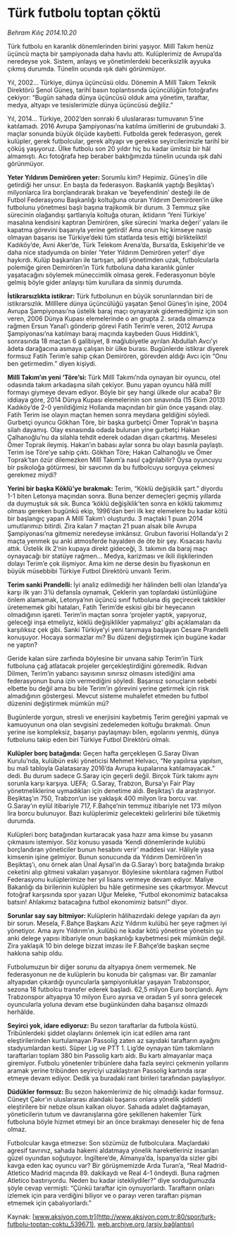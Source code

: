 # Türk futbolu toptan çöktü

*Behram Kılıç 2014.10.20*

<div class="pNewsDetailMainContent" itemprop="articleBody">
 <p>
  Türk futbolu en karanlık dönemlerinden birini yaşıyor. Millî Takım henüz üçüncü maçta bir şampiyonada daha havlu attı. Kulüplerimiz de Avrupa’da neredeyse yok. Sistem, anlayış ve yönetimlerdeki beceriksizlik ayyuka çıkmış durumda. Tünelin ucunda ışık dahi görünmüyor.
 </p>
 <p>
  Yıl, 2002… Türkiye, dünya üçüncüsü oldu. Dönemin A Millî Takım Teknik Direktörü Şenol Güneş, tarihî basın toplantısında üçüncülüğün fotoğrafını çekiyor: “Bugün sahada dünya üçüncüsü olduk ama yönetim, taraftar, medya, altyapı ve tesislerimizle dünya üçüncüsü değiliz.”
 </p>
 <p>
  Yıl, 2014... Türkiye, 2002’den sonraki 6 uluslararası turnuvanın 5’ine katılamadı. 2016 Avrupa Şampiyonası’na katılma ümitlerini de grubundaki 3. maçlar sonunda büyük ölçüde kaybetti. Futbolda gerek federasyon, gerek kulüpler, gerek futbolcular, gerek altyapı ve gerekse seyircilerimizle tarihî bir çöküş yaşıyoruz. Ülke futbolu son 20 yıldır hiç bu kadar ümitsiz bir hâl almamıştı. Acı fotoğrafa hep beraber baktığımızda tünelin ucunda ışık dahi görünmüyor.
 </p>
 <p>
  <strong>
   Yeter Yıldırım Demirören yeter:
  </strong>
  Sorumlu kim? Hepimiz. Güneş’in dile getirdiği her unsur. En başta da federasyon. Başkanlık yaptığı Beşiktaş’ı milyonlarca lira borçlandırarak bırakan ve ‘beyefendinin’ desteği ile de Futbol Federasyonu Başkanlığı koltuğuna oturan Yıldırım Demirören’in ülke futbolunu yönetmesi başlı başına trajikomik bir durum. 3 Temmuz şike sürecinin olağandışı şartlarıyla koltuğa oturan, iktidarın ‘Yeni Türkiye’ masalına kendisini kaptıran Demirören, şike sürecini ‘marka değeri’ yalanı ile kapatma görevini başarıyla yerine getirdi! Ama onun hiç kimseye nasip olmayan başarısı ise Türkiye’deki tüm statlarda tesis ettiği birliktelikti! Kadıköy’de, Avni Aker’de, Türk Telekom Arena’da, Bursa’da, Eskişehir’de ve daha nice stadyumda on binler ‘Yeter Yıldırım Demirören yeter!’ diye haykırdı. Kulüp başkanları ile tartışan, adil yönetimden uzak, futbolcularla polemiğe giren Demirören’in Türk futboluna daha karanlık günler yaşatacağını söylemek müneccimlik olmasa gerek. Federasyonun böyle gelmiş böyle gider anlayışı tüm kurullara da sinmiş durumda.
 </p>
 <p>
  <strong>
   İstikrarsızlıkta istikrar:
  </strong>
  Türk futbolunun en büyük sorunlarından biri de istikrarsızlık. Millîlere dünya üçüncülüğü yaşatan Şenol Güneş’in işine, 2004 Avrupa Şampiyonası’na üstelik baraj maçı oynayarak gidemediğimiz için son veren, 2006 Dünya Kupası elemelerinde o an grupta 2. sırada olmamıza rağmen Ersun Yanal’ı gönderip görevi Fatih Terim’e veren, 2012 Avrupa Şampiyonası’na katılmayı baraj maçında kaybeden Guus Hiddink’i, sonrasında 18 maçtan 6 galibiyet, 8 mağlubiyetle ayrılan Abdullah Avcı’yı âdeta darağacına asmaya çalışan bir ülke burası. Bugünlerde istikrar diyerek formsuz Fatih Terim’e sahip çıkan Demirören, görevden aldığı Avcı için “Onu ben getirmedim.” diyen kişiydi.
 </p>
 <p>
  <strong>
   Millî Takım’ın yeni ‘Töre’si:
  </strong>
  Türk Millî Takımı’nda oynayan bir oyuncu, otel odasında takım arkadaşına silah çekiyor. Bunu yapan oyuncu hâlâ millî formayı giymeye devam ediyor. Böyle bir şey hangi ülkede olur acaba? Bir iddiaya göre, 2014 Dünya Kupası elemelerinin son sınavında (15 Ekim 2013) Kadıköy’de 2-0 yenildiğimiz Hollanda maçından bir gün önce yaşandı olay. Fatih Terim ise olayın maçtan hemen sonra meydana geldiğini söyledi. Gurbetçi oyuncu Gökhan Töre, bir başka gurbetçi Ömer Toprak’ın başına silah dayamış. Olay esnasında odada bulunan yine gurbetçi Hakan Çalhanoğlu’nu da silahla tehdit ederek odadan dışarı çıkartmış. Meselesi Ömer Toprak ileymiş. Hakan’ın babası aylar sonra bu olayı basınla paylaştı. Terim ise Töre’ye sahip çıktı. Gökhan Töre; Hakan Calhanoğlu ve Ömer Toprak’tan özür dilemezken Millî Takım’a nasıl çağrılabilir? Oysa oyuncuyu bir psikoloğa götürmesi, bir savcının da bu futbolcuyu sorguya çekmesi gerekmez miydi?
 </p>
 <p>
  <strong>
   Yerini bir başka Köklü’ye bırakmak:
  </strong>
  Terim, “Köklü değişiklik şart.” diyordu 1-1 biten Letonya maçından sonra. Buna benzer demeçleri geçmiş yıllarda da duymuştuk sık sık. Bunca ‘köklü değişiklik’ten sonra en köklü takımımız olması gereken bugünkü ekip, 1996’dan beri ilk kez elemelere bu kadar kötü bir başlangıç yapan A Millî Takım’ı oluşturdu. 3 maçtaki 1 puan 2014 umutlarımızı bitirdi. Zira kalan 7 maçtan 21 puan alsak bile Avrupa Şampiyonası’na gitmemiz neredeyse imkânsız. Grubun favorisi Hollanda’yı 2 maçta yenmek şu anki atmosferde hayalden de öte bir şey. Kısacası havlu attık. Üstelik ilk 2’nin kupaya direkt gideceği, 3. takımın da baraj maçı oynayacağı bir statüye rağmen… Medya, karizması ve ikili ilişkilerinden dolayı Terim’e çok ilişmiyor. Ama kim ne derse desin bu fiyaskonun en büyük müsebbibi Türkiye Futbol Direktörü unvanlı Terim.
 </p>
 <p>
  <strong>
   Terim sanki Prandelli:
  </strong>
  İyi analiz edilmediği her hâlinden belli olan İzlanda’ya karşı ilk yarı 3’lü defansla oynamak, Çeklerin yan toplardaki üstünlüğüne önlem alamamak, Letonya’nın üçüncü sınıf futboluna diş geçirecek taktikler üretememek gibi hataları, Fatih Terim’de eskisi gibi bir heyecanın olmadığının işareti. Terim’in maçtan sonra ‘projeler yaptık, yapıyoruz, geleceği inşa etmeliyiz, köklü değişiklikler yapmalıyız’ gibi açıklamaları da karşılıksız çek gibi. Sanki Türkiye’yi yeni tanımaya başlayan Cesare Prandelli konuşuyor. Hocaya sormazlar mı? Bu düzeni değiştirmek için bugüne kadar ne yaptın?
 </p>
 <p>
  Geride kalan süre zarfında böylesine bir unvana sahip Terim’in Türk futboluna çağ atlatacak projeler gerçekleştirdiğini göremedik. Rıdvan Dilmen, Terim’in yabancı sayısının sınırsız olmasını istediğini ama federasyonun buna izin vermediğini söyledi. Başarısız sonuçların sebebi elbette bu değil ama bu bile Terim’in görevini yerine getirmek için risk almadığının göstergesi. Mevcut sisteme muhalefet etmeden bu futbol düzenini değiştirmek mümkün mü?
 </p>
 <p>
  Bugünlerde yorgun, stresli ve enerjisini kaybetmiş Terim gereğini yapmalı ve kamuoyunun ona olan sevgisini zedelemeden koltuğu bırakmalı. Onun yerine ise kompleksiz, başarıyı paylaşmayı bilen, egolarını yenmiş, dünya futbolunu takip eden biri Türkiye Futbol Direktörü olmalı.
 </p>
 <p>
  <strong>
   Kulüpler borç batağında:
  </strong>
  Geçen hafta gerçekleşen G.Saray Divan Kurulu’nda, kulübün eski yöneticisi Mehmet Helvacı, “Ne yapılırsa yapılsın, bu mali tabloyla Galatasaray 2016’da Avrupa kupalarına katılamayacak.” dedi. Bu durum sadece G.Saray için geçerli değil. Birçok Türk takımı aynı sorunla karşı karşıya. UEFA;  G.Saray, Trabzon, Bursa’yı Fair Play yönetmeliklerine uymadıkları için denetime aldı. Beşiktaş’ı da araştırıyor.  Beşiktaş’ın 750, Trabzon’un ise yaklaşık 400 milyon lira borcu var. G.Saray’ın eylül itibariyle 717, F.Bahçe’nin temmuz itibariyle net 173 milyon lira borcu bulunuyor. Bazı kulüplerimiz gelecekteki gelirlerini bile tüketmiş durumda.
 </p>
 <p>
  Kulüpleri borç batağından kurtaracak yasa hazır ama kimse bu yasanın çıkmasını istemiyor. Söz konusu yasada ‘Kendi dönemlerinde kulübü borçlandıran yöneticiler bunun hesabını verir’ maddesi var. Hâliyle yasa kimsenin işine gelmiyor. Bunun sonucunda da Yıldırım Demirören’in Beşiktaş’ı, onu örnek alan Ünal Aysal’ın da G.Saray’ı borç batağında bırakıp ceketini alıp gitmesi vakaları yaşanıyor. Böylesine sıkıntılara rağmen Futbol Federasyonu kulüplerimize her yıl lisans vermeye devam ediyor. Maliye Bakanlığı da birilerinin kulüpleri bu hâle getirmesine ses çıkartmıyor. Mevcut fotoğraf karşısında spor yazarı Uğur Meleke, “Futbol ekonomimiz batacaksa batsın! Ahlakımız batacağına futbol ekonomimiz batsın!” diyor.
 </p>
 <p>
  <strong>
   Sorunlar say say bitmiyor:
  </strong>
  Kulüplerin hâlihazırdaki delege yapıları da ayrı bir sorun. Mesela, F.Bahçe Başkanı Aziz Yıldırım kulübü her şeye rağmen iyi yönetiyor. Ama aynı Yıldırım’ın ,kulübü ne kadar kötü yönetirse yönetsin şu anki delege yapısı itibariyle onun başkanlığı kaybetmesi pek mümkün değil. Zira yaklaşık 10 bin delege bizzat imzası ile F.Bahçe’de başkan seçme hakkına sahip oldu.
 </p>
 <p>
  Futbolumuzun bir diğer sorunu da altyapıya önem vermemek. Ne federasyonun ne de kulüplerin bu konuda bir çalışması var. Bir zamanlar altyapıdan çıkardığı oyuncularla şampiyonluklar yaşayan Trabzonspor, sezona 18 futbolcu transfer ederek başladı. 62,5 milyon Euro borçlandı. Aynı Trabzonspor altyapıya 10 milyon Euro ayırsa ve oradan 5 yıl sonra gelecek oyuncularla yoluna devam etse bugünkünden daha başarısız olmazdı herhâlde.
 </p>
 <p>
  <strong>
   Seyirci yok, idare ediyoruz:
  </strong>
  Bu sezon taraftarlar da futbola küstü. Tribünlerdeki şiddet olaylarını önlemek için icat edilen ama rant eleştirilerinden kurtulamayan Passolig zaten az sayıdaki taraftarın ayağını stadyumlardan kesti. Süper Lig ve PTT 1. Lig’de oynayan tüm takımların taraftarları toplam 380 bin Passolig kartı aldı. Bu kartı almayanlar maça giremiyor. Futbolu yönetenler tribünlere daha fazla seyirci çekmenin yollarını aramak yerine tribünden seyirciyi uzaklaştıran Passolig kartında ısrar etmeye devam ediyor. Dedik ya buradaki rant birileri tarafından paylaşılıyor.
 </p>
 <p>
  <strong>
   Düdükler formsuz:
  </strong>
  Bu sezon hakemlerimiz de hiç olmadığı kadar formsuz. Cüneyt Çakır’ın uluslararası alandaki başarısı onlara yönelik şiddetli eleştirilere bir nebze olsun kalkan oluyor. Sahada adalet dağıtamayan, yöneticilerin tutum ve davranışlarına göre şekillenen hakemler Türk futboluna böyle hizmet etmeyi bir an önce bırakmayı deneseler hiç de fena olmaz.
 </p>
 <p>
  Futbolcular kavga etmezse: Son sözümüz de futbolculara. Maçlardaki agresif tavrınız, sahada hakemi aldatmaya yönelik hareketleriniz insanları güzel oyundan soğutuyor. İngiltere’de, Almanya’da, İspanya’da sizler gibi kavga eden kaç oyuncu var? Bir görüşmemizde Arda Turan’a, “Real Madrid-Atletico Madrid maçında 89. dakikaydı ve Real 4-1 öndeydi. Buna rağmen Atletico bastırıyordu. Neden bu kadar istekliydiler?” diye sorduğumuzda şöyle cevap vermişti: “Çünkü taraftar için oynuyorlardı. Taraftarın onları izlemek için para verdiğini biliyor ve o parayı veren taraftarı pişman etmemek için çabalıyorlardı.”
 </p>
</div>


Kaynak: [www.aksiyon.com.tr](http://www.aksiyon.com.tr:80/spor/turk-futbolu-toptan-coktu_539671), [web.archive.org (arşiv bağlantısı)](http://web.archive.org/web/20150512103951/http://www.aksiyon.com.tr:80/spor/turk-futbolu-toptan-coktu_539671)
